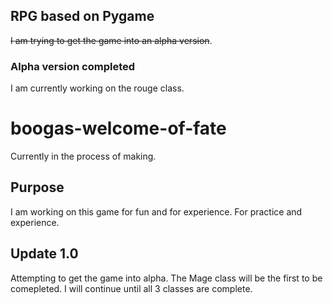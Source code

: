 
## RPG based on Pygame

~~I am trying to get the game into an alpha version~~.

### Alpha version completed

I am currently working on the rouge class.

# boogas-welcome-of-fate

Currently in the process of making.

## Purpose
I am working on this game for fun and for experience.
For practice and experience.

## Update 1.0
Attempting to get the game into alpha.
The Mage class will be the first to be comepleted. I will continue until all 3 classes are complete.

